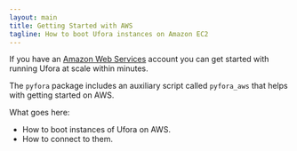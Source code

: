```yaml
---
layout: main
title: Getting Started with AWS
tagline: How to boot Ufora instances on Amazon EC2
---
```


If you have an [Amazon Web Services](https://aws.amazon.com/) account you can get started with
running Ufora at scale within minutes.

The `pyfora` package includes an auxiliary script called `pyfora_aws` that helps with getting started
on AWS.

What goes here:

* How to boot instances of Ufora on AWS.
* How to connect to them.

